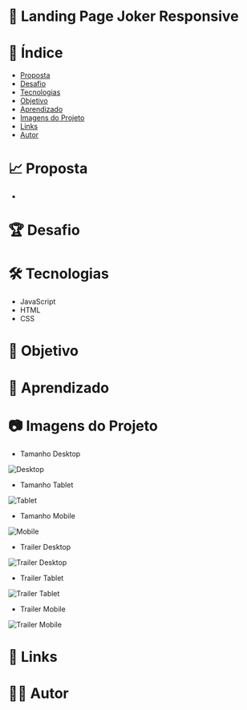 # :triangular_ruler: Landing Page Joker Responsive

# :memo: Índice
* [Proposta](https://github.com/rodrigobarros2802/landingpage-joker-responsive#chart_with_upwards_trend-proposta)
* [Desafio](https://github.com/rodrigobarros2802/landingpage-joker-responsive#trophy-desafio)
* [Tecnologias](https://github.com/rodrigobarros2802/landingpage-joker-responsive#hammer_and_wrench-tecnologias)
* [Objetivo](https://github.com/rodrigobarros2802/landingpage-joker-responsive#dart-objetivo)
* [Aprendizado](https://github.com/rodrigobarros2802/landingpage-joker-responsive/blob/master/README.md#open_book-aprendizado)
* [Imagens do Projeto](https://github.com/rodrigobarros2802/landingpage-joker-responsive#camera-imagens-do-projeto)
* [Links](https://github.com/rodrigobarros2802/landingpage-joker-responsive#link-links)
* [Autor](https://github.com/rodrigobarros2802/landingpage-joker-responsive#technologist-autor)

# :chart_with_upwards_trend: Proposta
* 

# :trophy: Desafio

# :hammer_and_wrench: Tecnologias
* JavaScript
* HTML
* CSS

# :dart: Objetivo

# :open_book: Aprendizado

# :camera: Imagens do Projeto
* Tamanho Desktop

![Desktop](https://github.com/rodrigobarros2802/landingpage-joker-responsive/blob/ecbf4c8ea9d14b765704d2401e21d4a7a9a38e6b/assets/img/print%20desktop.png)

* Tamanho Tablet

![Tablet](https://github.com/rodrigobarros2802/landingpage-joker-responsive/blob/ecbf4c8ea9d14b765704d2401e21d4a7a9a38e6b/assets/img/print%20tablet.png)

* Tamanho Mobile

![Mobile](https://github.com/rodrigobarros2802/landingpage-joker-responsive/blob/ecbf4c8ea9d14b765704d2401e21d4a7a9a38e6b/assets/img/print%20mobile.png)

* Trailer Desktop

![Trailer Desktop](https://github.com/rodrigobarros2802/landingpage-joker-responsive/blob/ecbf4c8ea9d14b765704d2401e21d4a7a9a38e6b/assets/img/print%20trailer%20desktop.png)

* Trailer Tablet

![Trailer Tablet](https://github.com/rodrigobarros2802/landingpage-joker-responsive/blob/ecbf4c8ea9d14b765704d2401e21d4a7a9a38e6b/assets/img/print%20trailer%20tablet.png)

* Trailer Mobile

![Trailer Mobile](https://github.com/rodrigobarros2802/landingpage-joker-responsive/blob/ecbf4c8ea9d14b765704d2401e21d4a7a9a38e6b/assets/img/print%20trailer%20mobile.png)

# :link: Links

# :technologist: Autor

